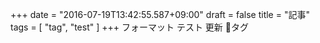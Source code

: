 +++
date = "2016-07-19T13:42:55.587+09:00"
draft = false
title = "記事"
tags = [ "tag", "test" ]
+++
フォーマット
テスト
更新
🔖タグ